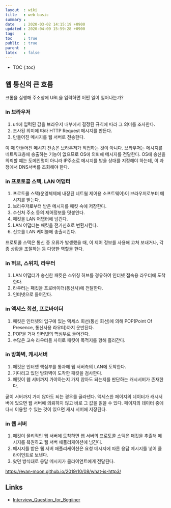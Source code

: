 ```yaml
---
layout  : wiki
title   : web-basic
summary : 
date    : 2020-03-02 14:15:19 +0900
updated : 2020-04-09 15:59:28 +0900
tags    : 
toc     : true
public  : true
parent  : 
latex   : false
---
```

* TOC
{:toc}

## 웹 통신의 큰 흐름

크롬을 실행해 주소창에 URL을 입력하면 어떤 일이 일어나는가?

### in 브라우저

1. url에 입력된 값을 브라우저 내부에서 결정된 규칙에 따라 그 의미를 조사한다.
2. 조사된 의미에 따라 HTTP Request 메시지를 만든다.
3. 만들어진 메시지를 웹 서버로 전송한다.

이 때 만들어진 메시지 전송은 브라우저가 직접하는 것이 아니다. 브라우저는 메시지를 네트워크층에 송출하는 기능이 없으므로 OS에 의뢰해 메시지를 전달한다. OS에 송신을 의뢰할 떄는 도메인명이 아니라 IP주소로 메시지를 받을 상대를 지정해야 하는데, 이 과정에서 DNS서버를 조회해야 한다.

### in 프로토콜 스택, LAN 어댑터

1. 프로토콜 스택(운영체제에 내장된 네트웤 제어용 소프트웨어)이 브라우저로부터 메시지를 받는다.
2. 브라우저로부터 받은 메시지를 패킷 속에 저장한다.
3. 수신처 주소 등의 제어정보를 덧붙인다.
4. 패킷을 LAN 어댑터에 넘긴다.
5. LAN 어댑터는 패킷을 전기신호로 변환시킨다.
6. 신호를 LAN 케이블에 송출시킨다.

프로토콜 스택은 통신 중 오류가 발생했을 때, 이 제어 정보를 사용해 고쳐 보내거나, 각종 상황을 조절하는 등 다양한 역할을 한다.

### in 허브, 스위치, 라우터

1. LAN 어댑터가 송신한 패킷은 스위칭 허브를 경유하여 인터넷 접속용 라우터에 도착한다.
2. 라우터는 패킷을 프로바이더(통신사)에 전달한다.
3. 인터넷으로 들어간다.

### in 액세스 회선, 프로바이더

1. 패킷은 인터넷의 입구에 있는 액세스 회선(통신 회선)에 의해 POP(Point Of Presence, 통신사용 라우터)까지 운반된다.
2. POP을 거쳐 인터넷의 핵심부로 들어간다.
3. 수많은 고속 라우터들 사이로 패킷이 목적지를 향해 흘러간다.

### in 방화벽, 캐시서버

1. 패킷은 인터넷 핵심부를 통과해 웹 서버측의 LAN에 도착한다.
2. 기다리고 있던 방화벽이 도착한 패킷을 검사한다.
3. 패킷이 웹 서버까지 가야하는지 가지 않아도 되는지를 판단하는 캐시서버가 존재한다.

굳이 서버까지 가지 않아도 되는 경우를 골라낸다. 액세스한 페이지의 데이터가 캐시서버에 있으면 웹 서버에 의뢰하지 않고 바로 그 값을 읽을 수 있다. 페이지의 데이터 중에 다시 이용할 수 있는 것이 있으면 캐시 서버에 저장된다.

### in 웹 서버

1. 패킷이 물리적인 웹 서버에 도착하면 웹 서버의 프로토콜 스택은 패킷을 추출해 메시지를 복원하고 웹 서버 애플리케이션에 넘긴다.
2. 메시지를 받은 웹 서버 애플리케이션은 요청 메시지에 따른 응답 메시지를 넣어 클라이언트로 보낸다.
3. 왔던 방식대로 응답 메시지가 클라이언트에게 전달된다.


https://evan-moon.github.io/2019/10/08/what-is-http3/

## Links

- [Interview_Question_for_Begiiner](https://github.com/JaeYeopHan/Interview_Question_for_Beginner/tree/master/Network#%EC%9B%B9-%ED%86%B5%EC%8B%A0%EC%9D%98-%ED%81%B0-%ED%9D%90%EB%A6%84)


